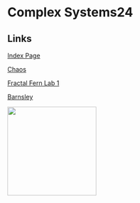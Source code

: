 # Complex Systems24

## Links

[Index Page](https://williamedwardhahn.github.io/complexsystems24/)

[Chaos](https://www.youtube.com/watch?v=wdrO0Nwztrg)

[Fractal Fern Lab 1](https://colab.research.google.com/drive/1t7r9_tronfhPZIksafGiHtaU9YiAsZ1M?usp=sharing)

[Barnsley](https://www.algorithm-archive.org/contents/barnsley/barnsley.html)

<img src="https://upload.wikimedia.org/wikipedia/commons/thumb/d/de/Complex_systems_organizational_map.jpg/899px-Complex_systems_organizational_map.jpg?20101201041918" width=200>
